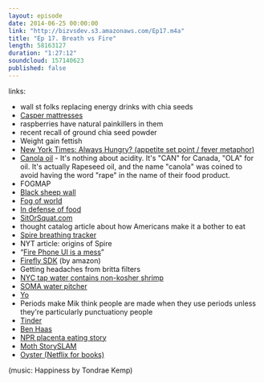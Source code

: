 ```yaml
---
layout: episode
date: 2014-06-25 00:00:00
link: "http://bizvsdev.s3.amazonaws.com/Ep17.m4a"
title: "Ep 17. Breath vs Fire"
length: 58163127
duration: "1:27:12"
soundcloud: 157140623
published: false
---
```


links:

- wall st folks replacing energy drinks with chia seeds
- [Casper mattresses](https://caspersleep.com)
- raspberries have natural painkillers in them
- recent recall of ground chia seed powder
- Weight gain fettish
- [New York Times: Always Hungry? (appetite set point / fever metaphor)](http://www.nytimes.com/2014/05/18/opinion/sunday/always-hungry-heres-why.html?_r=0)
- [Canola oil](http://en.wikipedia.org/wiki/Canola) - It's nothing about acidity. It's "CAN" for Canada, "OLA" for oil. It's actually Rapeseed oil, and the name "canola" was coined to avoid having the word "rape" in the name of their food product.
- FOGMAP
- [Black sheep wall](http://starcraft.wikia.com/wiki/List_of_single_player_cheats)
- [Fog of world](http://en.fogofworld.com)
- [In defense of food](http://michaelpollan.com/books/in-defense-of-food/)
- [SitOrSquat.com](https://www.sitorsquat.com)
- thought catalog article about how Americans make it a bother to eat
- [Spire breathing tracker](https://spire.io)
- NYT article: origins of Spire
- “[Fire Phone UI is a mess](https://twitter.com/joshuatopolsky/status/479330755987124224)”
- [Firefly SDK](https://developer.amazon.com/public/solutions/devices/fire-phone/docs/understanding-firefly) (by amazon)
- Getting headaches from britta filters
- [NYC tap water contains non-kosher shrimp](http://newsfeed.time.com/2010/08/31/drink-up-nyc-meet-the-tiny-crustaceans-not-kosher-in-your-tap-water/)
- [SOMA water pitcher](https://www.drinksoma.com/product-promotions)
- [Yo](http://www.justyo.co)
- Periods make Mik think people are made when they use periods unless they're particularly punctuationy people
- [Tinder](http://www.gotinder.com)
- [Ben Haas](https://twitter.com/delohaas)
- [NPR placenta eating story](http://themoth.org/posts/stories/the-placenta-monologue)
- [Moth StorySLAM](http://themoth.org/about/programs/the-moth-storyslam)
- [Oyster (Netflix for books)](https://www.oysterbooks.com)


(music: Happiness by Tondrae Kemp)
